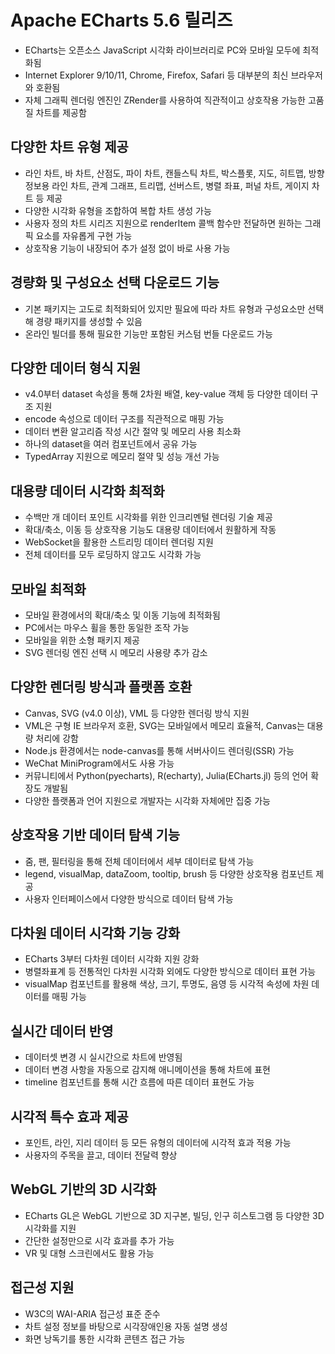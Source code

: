 # Apache ECharts 5.6 릴리즈 


* ECharts는 오픈소스 JavaScript 시각화 라이브러리로 PC와 모바일 모두에 최적화됨
* Internet Explorer 9/10/11, Chrome, Firefox, Safari 등 대부분의 최신 브라우저와 호환됨
* 자체 그래픽 렌더링 엔진인 ZRender를 사용하여 직관적이고 상호작용 가능한 고품질 차트를 제공함

다양한 차트 유형 제공
------------

* 라인 차트, 바 차트, 산점도, 파이 차트, 캔들스틱 차트, 박스플롯, 지도, 히트맵, 방향 정보용 라인 차트, 관계 그래프, 트리맵, 선버스트, 병렬 좌표, 퍼널 차트, 게이지 차트 등 제공
* 다양한 시각화 유형을 조합하여 복합 차트 생성 가능
* 사용자 정의 차트 시리즈 지원으로 renderItem 콜백 함수만 전달하면 원하는 그래픽 요소를 자유롭게 구현 가능
* 상호작용 기능이 내장되어 추가 설정 없이 바로 사용 가능

경량화 및 구성요소 선택 다운로드 기능
---------------------

* 기본 패키지는 고도로 최적화되어 있지만 필요에 따라 차트 유형과 구성요소만 선택해 경량 패키지를 생성할 수 있음
* 온라인 빌더를 통해 필요한 기능만 포함된 커스텀 번들 다운로드 가능

다양한 데이터 형식 지원
-------------

* v4.0부터 dataset 속성을 통해 2차원 배열, key-value 객체 등 다양한 데이터 구조 지원
* encode 속성으로 데이터 구조를 직관적으로 매핑 가능
* 데이터 변환 알고리즘 작성 시간 절약 및 메모리 사용 최소화
* 하나의 dataset을 여러 컴포넌트에서 공유 가능
* TypedArray 지원으로 메모리 절약 및 성능 개선 가능

대용량 데이터 시각화 최적화
---------------

* 수백만 개 데이터 포인트 시각화를 위한 인크리멘털 렌더링 기술 제공
* 확대/축소, 이동 등 상호작용 기능도 대용량 데이터에서 원활하게 작동
* WebSocket을 활용한 스트리밍 데이터 렌더링 지원
* 전체 데이터를 모두 로딩하지 않고도 시각화 가능

모바일 최적화
-------

* 모바일 환경에서의 확대/축소 및 이동 기능에 최적화됨
* PC에서는 마우스 휠을 통한 동일한 조작 가능
* 모바일을 위한 소형 패키지 제공
* SVG 렌더링 엔진 선택 시 메모리 사용량 추가 감소

다양한 렌더링 방식과 플랫폼 호환
------------------

* Canvas, SVG (v4.0 이상), VML 등 다양한 렌더링 방식 지원
* VML은 구형 IE 브라우저 호환, SVG는 모바일에서 메모리 효율적, Canvas는 대용량 처리에 강함
* Node.js 환경에서는 node-canvas를 통해 서버사이드 렌더링(SSR) 가능
* WeChat MiniProgram에서도 사용 가능
* 커뮤니티에서 Python(pyecharts), R(echarty), Julia(ECharts.jl) 등의 언어 확장도 개발됨
* 다양한 플랫폼과 언어 지원으로 개발자는 시각화 자체에만 집중 가능

상호작용 기반 데이터 탐색 기능
-----------------

* 줌, 팬, 필터링을 통해 전체 데이터에서 세부 데이터로 탐색 가능
* legend, visualMap, dataZoom, tooltip, brush 등 다양한 상호작용 컴포넌트 제공
* 사용자 인터페이스에서 다양한 방식으로 데이터 탐색 가능

다차원 데이터 시각화 기능 강화
-----------------

* ECharts 3부터 다차원 데이터 시각화 지원 강화
* 병렬좌표계 등 전통적인 다차원 시각화 외에도 다양한 방식으로 데이터 표현 가능
* visualMap 컴포넌트를 활용해 색상, 크기, 투명도, 음영 등 시각적 속성에 차원 데이터를 매핑 가능

실시간 데이터 반영
----------

* 데이터셋 변경 시 실시간으로 차트에 반영됨
* 데이터 변경 사항을 자동으로 감지해 애니메이션을 통해 차트에 표현
* timeline 컴포넌트를 통해 시간 흐름에 따른 데이터 표현도 가능

시각적 특수 효과 제공
------------

* 포인트, 라인, 지리 데이터 등 모든 유형의 데이터에 시각적 효과 적용 가능
* 사용자의 주목을 끌고, 데이터 전달력 향상

WebGL 기반의 3D 시각화
----------------

* ECharts GL은 WebGL 기반으로 3D 지구본, 빌딩, 인구 히스토그램 등 다양한 3D 시각화를 지원
* 간단한 설정만으로 시각 효과를 추가 가능
* VR 및 대형 스크린에서도 활용 가능

접근성 지원
------

* W3C의 WAI-ARIA 접근성 표준 준수
* 차트 설정 정보를 바탕으로 시각장애인용 자동 설명 생성
* 화면 낭독기를 통한 시각화 콘텐츠 접근 가능
